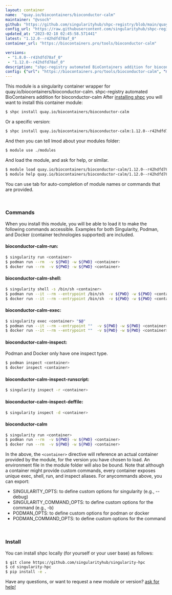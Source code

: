 ```yaml
---
layout: container
name:  "quay.io/biocontainers/bioconductor-calm"
maintainer: "@vsoch"
github: "https://github.com/singularityhub/shpc-registry/blob/main/quay.io/biocontainers/bioconductor-calm/container.yaml"
config_url: "https://raw.githubusercontent.com/singularityhub/shpc-registry/main/quay.io/biocontainers/bioconductor-calm/container.yaml"
updated_at: "2023-02-18 02:45:58.571441"
latest: "1.12.0--r42hdfd78af_0"
container_url: "https://biocontainers.pro/tools/bioconductor-calm"

versions:
 - "1.8.0--r41hdfd78af_0"
 - "1.12.0--r42hdfd78af_0"
description: "shpc-registry automated BioContainers addition for bioconductor-calm"
config: {"url": "https://biocontainers.pro/tools/bioconductor-calm", "maintainer": "@vsoch", "description": "shpc-registry automated BioContainers addition for bioconductor-calm", "latest": {"1.12.0--r42hdfd78af_0": "sha256:0a1eedd3df9dff6320293ce44f6a0e00dfef677d5fbbc393322ca08ce522e351"}, "tags": {"1.8.0--r41hdfd78af_0": "sha256:858659121abac4147701ff616c8367adc45c70d0a2e194efcf54b01730176f85", "1.12.0--r42hdfd78af_0": "sha256:0a1eedd3df9dff6320293ce44f6a0e00dfef677d5fbbc393322ca08ce522e351"}, "docker": "quay.io/biocontainers/bioconductor-calm"}
---
```


This module is a singularity container wrapper for quay.io/biocontainers/bioconductor-calm.
shpc-registry automated BioContainers addition for bioconductor-calm
After [installing shpc](#install) you will want to install this container module:


```bash
$ shpc install quay.io/biocontainers/bioconductor-calm
```

Or a specific version:

```bash
$ shpc install quay.io/biocontainers/bioconductor-calm:1.12.0--r42hdfd78af_0
```

And then you can tell lmod about your modules folder:

```bash
$ module use ./modules
```

And load the module, and ask for help, or similar.

```bash
$ module load quay.io/biocontainers/bioconductor-calm/1.12.0--r42hdfd78af_0
$ module help quay.io/biocontainers/bioconductor-calm/1.12.0--r42hdfd78af_0
```

You can use tab for auto-completion of module names or commands that are provided.

<br>

### Commands

When you install this module, you will be able to load it to make the following commands accessible.
Examples for both Singularity, Podman, and Docker (container technologies supported) are included.

#### bioconductor-calm-run:

```bash
$ singularity run <container>
$ podman run --rm  -v ${PWD} -w ${PWD} <container>
$ docker run --rm  -v ${PWD} -w ${PWD} <container>
```

#### bioconductor-calm-shell:

```bash
$ singularity shell -s /bin/sh <container>
$ podman run --it --rm --entrypoint /bin/sh  -v ${PWD} -w ${PWD} <container>
$ docker run --it --rm --entrypoint /bin/sh  -v ${PWD} -w ${PWD} <container>
```

#### bioconductor-calm-exec:

```bash
$ singularity exec <container> "$@"
$ podman run --it --rm --entrypoint ""  -v ${PWD} -w ${PWD} <container> "$@"
$ docker run --it --rm --entrypoint ""  -v ${PWD} -w ${PWD} <container> "$@"
```

#### bioconductor-calm-inspect:

Podman and Docker only have one inspect type.

```bash
$ podman inspect <container>
$ docker inspect <container>
```

#### bioconductor-calm-inspect-runscript:

```bash
$ singularity inspect -r <container>
```

#### bioconductor-calm-inspect-deffile:

```bash
$ singularity inspect -d <container>
```



#### bioconductor-calm

```bash
$ singularity run <container>
$ podman run --rm  -v ${PWD} -w ${PWD} <container>
$ docker run --rm  -v ${PWD} -w ${PWD} <container>
```


In the above, the `<container>` directive will reference an actual container provided
by the module, for the version you have chosen to load. An environment file in the
module folder will also be bound. Note that although a container
might provide custom commands, every container exposes unique exec, shell, run, and
inspect aliases. For anycommands above, you can export:

 - SINGULARITY_OPTS: to define custom options for singularity (e.g., --debug)
 - SINGULARITY_COMMAND_OPTS: to define custom options for the command (e.g., -b)
 - PODMAN_OPTS: to define custom options for podman or docker
 - PODMAN_COMMAND_OPTS: to define custom options for the command

<br>

### Install

You can install shpc locally (for yourself or your user base) as follows:

```bash
$ git clone https://github.com/singularityhub/singularity-hpc
$ cd singularity-hpc
$ pip install -e .
```

Have any questions, or want to request a new module or version? [ask for help!](https://github.com/singularityhub/singularity-hpc/issues)